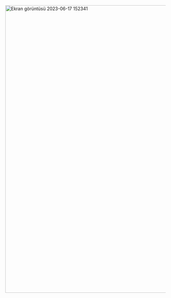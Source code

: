 <img width="900" alt="Ekran görüntüsü 2023-06-17 152341" src="https://github.com/Kaano1/LeetCode/assets/89842738/370a5afc-29d6-4c94-a772-099138771c2e">
